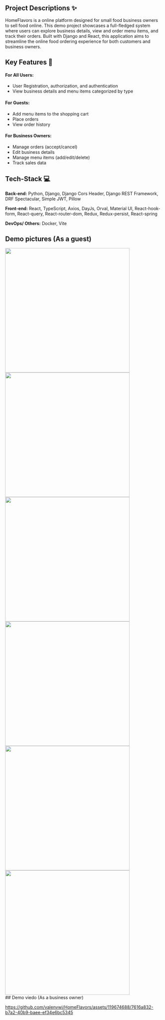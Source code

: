 ## Project Descriptions :sparkles:

HomeFlavors is a online platform designed for small food business owners to sell food online. This demo project showcases a full-fledged system where users can explore business details, view and order menu items, and track their orders. Built with Django and React, this application aims to streamline the online food ordering experience for both customers and business owners.

## Key Features :key:

#### For All Users:

- User Registration, authorization, and authentication
- View business details and menu items categorized by type

#### For Guests:

- Add menu items to the shopping cart
- Place orders
- View order history

#### For Business Owners:

- Manage orders (accept/cancel)
- Edit business details
- Manage menu items (add/edit/delete)
- Track sales data

## Tech-Stack :computer:
**Back-end:** 
Python, Django, Django Cors Header, Django REST Framework, DRF Spectacular, Simple JWT, Pillow

**Front-end:**
React, TypeScript, Axios, DayJs, Orval, Material UI, React-hook-form, React-query, React-router-dom, Redux, Redux-persist, React-spring

**DevOps/ Others:**
Docker, Vite

## Demo pictures (As a guest)
<img src="https://github.com/valenvwi/HomeFlavors/assets/119674688/c6edf8c2-eab5-4e8a-9cd6-64323279cc6a" height=400> 

<img src="https://github.com/valenvwi/HomeFlavors/assets/119674688/cb402629-97e7-4dd5-8e88-1f8c75cad702" height=400> 

<img src="https://github.com/valenvwi/HomeFlavors/assets/119674688/db8e9f58-3fd3-4b11-ba72-bc51b422b6f9" height=400> 

<img src="https://github.com/valenvwi/HomeFlavors/assets/119674688/57a5c531-1450-42bb-ac53-59f76d83127d" height=400> 


<img src="https://github.com/valenvwi/HomeFlavors/assets/119674688/5aafb2f5-91fd-44e3-8404-05da6739103f" height=400>


<img src="https://github.com/valenvwi/HomeFlavors/assets/119674688/2eb6f1a6-cefe-4bac-84bb-e054f9bc0e18" height=400> 

<br /> 
## Demo viedo (As a business owner)


https://github.com/valenvwi/HomeFlavors/assets/119674688/7616a832-b7a2-40b9-baee-ef34e6bc5345


